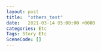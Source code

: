 ```yaml
---
layout: post
title:  "others_test"
date:   2021-03-14 05:00:00 +0000
categories: Etc
Tags: Story Etc
SceneCode: []
---
```

